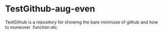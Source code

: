 TestGithub-aug-even
===================

TestGithub is a repository  for showing the bare minimuse of  github and how to muneuver .function.etc.
